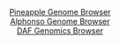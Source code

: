 <div id="Pineapple_Genome_Browser" align="center">
  <a href="https://igv.org/app/?sessionURL=blob:zZNRT9swFIX_iyXQJqWJkzRJEwlNpUDpCmwUQtciFLmOk7o4dma7CaXqf59Bm_YyJPqwaZIf7Cvb95zjz1vQEKmo4CABnu0GtusCC6ilaG9QVTNyhSqiQFIgpogFJCmIJBwTkGxBgZRG6eTCnFxqXavEcaiuOxXipbCVb6MKPQuOWmVjUTkDwRhaCIm0kMo5lqgRDi2bTksWqK5t09u3AydHGjmI1UvBlXBqwsusNfdlv0pZSbioSFatmaavAjKjx2jM7QJ96k9v.hgTpcZkM8qP.uNR_84_TefDcDBPv5xP03B6eENLjvRakiP3lueX1YF3vLkYSjr7ulps5pMG4fOqCK4P_JPD06eaSqKO3MjtdSEMw56JhvKcPP1Prs2gezrv8tlAfj7h3yaPq1kvHgQxnI7zCzys0zd87yzABF4bEgBeyihxoeXD0Aq8sPMydXsWhLFJRwoKkvsHC2iJ8KPZfr8FelMbXoAi39ev6FhAyJxIkHRiCCM3jr2gG3VhHLs7awvWkv29aM_SSRxBr.95YVZQpg3MeaZ4rWzEud3gwi6f98xy9Jx7LcShPKtjv99OEL.8FbPh3QS.laUFTOvX5zNG36Pon1D3HiG2XuyLWs_8r2iVXl2etF65Gs0rdsoivEEQqus_B_SC0X7hFEJWSJv9pmKWP3lrkKSIa1NoqKILyqjeTE2OogWJ6_kGW4AFE4ZDIMvFB2hByw3gx994.ruH3Q8-">Pineapple Genome Browser</a>
</div>
<div id="Alphonso_Genome_Browser" align="center">
  <a href="https://igv.org/app/?sessionURL=blob:zZJfb9owFMW_i6VVmxSSOP9oIlUThbIyttFCKYKqim4SJ7h17GAbaEF893nVpr10UnnYNMkP9tW17znHvz3aEKmo4ChBno1DG2NkIbUU2wnUDSPfoCYKJSUwRSwkSUkk4TlByR6VoDRMx1_MzaXWjUoch.qmVQOvhK18G2rYCQ5bZeeidrqCMciEBC2kcs4lbIRDq01rSzJoGtvM9u3QKUCDA6xZCq6E0xBepVvzXvqrlFaEi5qk9Zpp.iIgNXqMxsIu4WNnNunkOVFqSJ4HxVlnOOjc.hfTxaeou5iOLmfTaHYyoRUHvZbkbHR1O.iNb_p1rxxCMLm5jOv6ofia4cXgnd87uXhqqCTqDLfxaeC6bT8wwVBekKf_ybNZ9EjfsO7T66pbeJNztR3jW361Y8vPw2quT1_1HaKDhZjI14YDlC9lO8Gu5buRFXpR68cWn1quG5t0pKAoubu3kJaQP5r2uz3Sz42hBSmyWr.AYyEhCyJR0orN4ziOvTBoB24c44O1R2vJ_l60_ek4brtex_OitKRMG5SLVPFG2cC5vclLu9odmWXUXMvuSPZGKx7GAa4nEQ8Xii3b.eMfsrSQGf3yfcboWxT9E.reIsTW2bGoNf35dDcvs4fqfCfC_NIN5zK.iVaDUfBqPJExe1w0pZA1aNNvKub4k7YNSApcm8KGKppRRvXzzKQotijBnm.gRblgwlCIZJW9dy3XwqH74Tec_uH.8B0-">Alphonso Genome Browser</a>
</div>


<div id="DAF_Genomics_Browser" align="center">
  <a href="https://igv.org/app/?sessionURL=blob:tZFra9swFIb_i2D95Jtsx64NYbhd24Wm6drMC0spQbOPYxFdHEmu24b894msY7ALY9CBJCTO5X11nh16AKWpFChHoYdHHsbIQbqVw5zwjsGMcNAobwjT4CAFDSgQFaB8hxqiDSlvp7ayNabTue_XpHHXICSnlfZ05JHO1bI3LdhUN_QIJ89SkEF7leQ22RCfsK6VQkufVBVo7QZ.B2K9Gog9vsdWh5aw4j0z9KC6siassdpriHVLRQ2PfzHyH5Ttom.Lxbw41F_C06QeF5eT4lN0Vi4vktNlef1.USaLozldC2J6BWM2f6an5cV0m7TVcHIl1Wf1AQ82wm_eRO.Ozh47qkCPcYqP4yBIY4z2DmKy6i0CVLUK5zh20vDYCePYfblGo8TOQEmK8rt7BxlFqo1Nv9sh89RZUEjDtj8wc5BUNSiUu5ltjrMsHMVpHGQZ3js71Cv2yiTPy9ssDcIiDBPvC.FWv6HsMD4r9GvwtTD.1Nnuf8VElyWfsgGfqKvZZvnxJpo9TM.3k43Y_B5TaN3_8VuNVJwYG_r2fIFCmFXjIMwPKtH.fv8V">DAF Genomics Browser</a>
</div>
